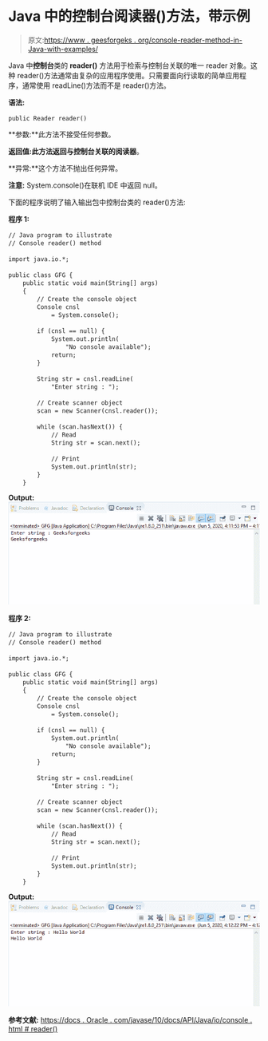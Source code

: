 # Java 中的控制台阅读器()方法，带示例

> 原文:[https://www . geesforgeks . org/console-reader-method-in-Java-with-examples/](https://www.geeksforgeeks.org/console-reader-method-in-java-with-examples/)

Java 中**控制台**类的 **reader()** 方法用于检索与控制台关联的唯一 reader 对象。这种 reader()方法通常由复杂的应用程序使用。只需要面向行读取的简单应用程序，通常使用 readLine()方法而不是 reader()方法。

**语法:**

```
public Reader reader()

```

**参数:**此方法不接受任何参数。

**返回值:**此方法返回与控制台关联的**阅读器**。

**异常:**这个方法不抛出任何异常。

**注意:** System.console()在联机 IDE 中返回 null。

下面的程序说明了输入输出包中控制台类的 reader()方法:

**程序 1:**

```
// Java program to illustrate
// Console reader() method

import java.io.*;

public class GFG {
    public static void main(String[] args)
    {
        // Create the console object
        Console cnsl
            = System.console();

        if (cnsl == null) {
            System.out.println(
                "No console available");
            return;
        }

        String str = cnsl.readLine(
            "Enter string : ");

        // Create scanner object
        scan = new Scanner(cnsl.reader());

        while (scan.hasNext()) {
            // Read
            String str = scan.next();

            // Print
            System.out.println(str);
        }
    }
```

**Output:**![](img/39a67655289f251ef21d86b99b1a14b6.png)

**程序 2:**

```
// Java program to illustrate
// Console reader() method

import java.io.*;

public class GFG {
    public static void main(String[] args)
    {
        // Create the console object
        Console cnsl
            = System.console();

        if (cnsl == null) {
            System.out.println(
                "No console available");
            return;
        }

        String str = cnsl.readLine(
            "Enter string : ");

        // Create scanner object
        scan = new Scanner(cnsl.reader());

        while (scan.hasNext()) {
            // Read
            String str = scan.next();

            // Print
            System.out.println(str);
        }
    }
```

**Output:**![](img/d0256b2b4186fc896592a9945f84931d.png)

**参考文献:**
[https://docs . Oracle . com/javase/10/docs/API/Java/io/console . html # reader()](https://docs.oracle.com/javase/10/docs/api/java/io/Console.html#reader())